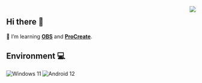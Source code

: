 <img align="right" src="https://github-readme-stats.vercel.app/api/top-langs/?username=futomaki-bit" />

##  Hi there 👋

🧠 I’m learning [**OBS**](https://obsproject.com/) and [**ProCreate**](https://procreate.art/).<br>

##  Environment 💻
![Windows 11](https://img.shields.io/badge/Windows%2011-0078d4?style=flat-square&logo=windows&logoColor=ffffff)
![Android 12](https://img.shields.io/badge/Android%2012-3ddc85?style=flat-square&logo=android&logoColor=ffffff)
